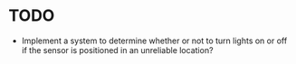 # TODO
   * Implement a system to determine whether or not to turn lights on or off if the sensor is positioned in an unreliable location?
